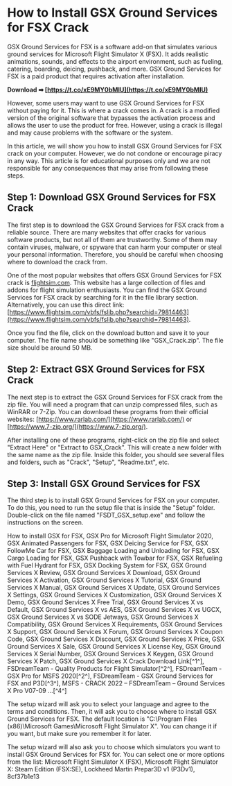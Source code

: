 # How to Install GSX Ground Services for FSX Crack
 
GSX Ground Services for FSX is a software add-on that simulates various ground services for Microsoft Flight Simulator X (FSX). It adds realistic animations, sounds, and effects to the airport environment, such as fueling, catering, boarding, deicing, pushback, and more. GSX Ground Services for FSX is a paid product that requires activation after installation.
 
**Download ➡ [https://t.co/xE9MY0bMIU](https://t.co/xE9MY0bMIU)**


 
However, some users may want to use GSX Ground Services for FSX without paying for it. This is where a crack comes in. A crack is a modified version of the original software that bypasses the activation process and allows the user to use the product for free. However, using a crack is illegal and may cause problems with the software or the system.
 
In this article, we will show you how to install GSX Ground Services for FSX crack on your computer. However, we do not condone or encourage piracy in any way. This article is for educational purposes only and we are not responsible for any consequences that may arise from following these steps.
 
## Step 1: Download GSX Ground Services for FSX Crack
 
The first step is to download the GSX Ground Services for FSX crack from a reliable source. There are many websites that offer cracks for various software products, but not all of them are trustworthy. Some of them may contain viruses, malware, or spyware that can harm your computer or steal your personal information. Therefore, you should be careful when choosing where to download the crack from.
 
One of the most popular websites that offers GSX Ground Services for FSX crack is [flightsim.com](https://www.flightsim.com/). This website has a large collection of files and addons for flight simulation enthusiasts. You can find the GSX Ground Services for FSX crack by searching for it in the file library section. Alternatively, you can use this direct link: [https://www.flightsim.com/vbfs/fslib.php?searchid=79814463](https://www.flightsim.com/vbfs/fslib.php?searchid=79814463).
 
Once you find the file, click on the download button and save it to your computer. The file name should be something like "GSX\_Crack.zip". The file size should be around 50 MB.
 
## Step 2: Extract GSX Ground Services for FSX Crack
 
The next step is to extract the GSX Ground Services for FSX crack from the zip file. You will need a program that can unzip compressed files, such as WinRAR or 7-Zip. You can download these programs from their official websites: [https://www.rarlab.com/](https://www.rarlab.com/) or [https://www.7-zip.org/](https://www.7-zip.org/).
 
After installing one of these programs, right-click on the zip file and select "Extract Here" or "Extract to GSX\_Crack". This will create a new folder with the same name as the zip file. Inside this folder, you should see several files and folders, such as "Crack", "Setup", "Readme.txt", etc.
 
## Step 3: Install GSX Ground Services for FSX
 
The third step is to install GSX Ground Services for FSX on your computer. To do this, you need to run the setup file that is inside the "Setup" folder. Double-click on the file named "FSDT\_GSX\_setup.exe" and follow the instructions on the screen.
 
How to install GSX for FSX,  GSX Pro for Microsoft Flight Simulator 2020,  GSX Animated Passengers for FSX,  GSX Deicing Service for FSX,  GSX FollowMe Car for FSX,  GSX Baggage Loading and Unloading for FSX,  GSX Cargo Loading for FSX,  GSX Pushback with Towbar for FSX,  GSX Refueling with Fuel Hydrant for FSX,  GSX Docking System for FSX,  GSX Ground Services X Review,  GSX Ground Services X Download,  GSX Ground Services X Activation,  GSX Ground Services X Tutorial,  GSX Ground Services X Manual,  GSX Ground Services X Update,  GSX Ground Services X Settings,  GSX Ground Services X Customization,  GSX Ground Services X Demo,  GSX Ground Services X Free Trial,  GSX Ground Services X vs Default,  GSX Ground Services X vs AES,  GSX Ground Services X vs UGCX,  GSX Ground Services X vs SODE Jetways,  GSX Ground Services X Compatibility,  GSX Ground Services X Requirements,  GSX Ground Services X Support,  GSX Ground Services X Forum,  GSX Ground Services X Coupon Code,  GSX Ground Services X Discount,  GSX Ground Services X Price,  GSX Ground Services X Sale,  GSX Ground Services X License Key,  GSX Ground Services X Serial Number,  GSX Ground Services X Keygen,  GSX Ground Services X Patch,  GSX Ground Services X Crack Download Link[^1^],  FSDreamTeam - Quality Products for Flight Simulator[^2^],  FSDreamTeam - GSX Pro for MSFS 2020[^2^],  FSDreamTeam - GSX Ground Services for FSX and P3D[^3^],  MSFS - CRACK 2022 – FSDreamTeam – Ground Services X Pro V07-09 ...[^4^]
 
The setup wizard will ask you to select your language and agree to the terms and conditions. Then, it will ask you to choose where to install GSX Ground Services for FSX. The default location is "C:\Program Files (x86)\Microsoft Games\Microsoft Flight Simulator X". You can change it if you want, but make sure you remember it for later.
 
The setup wizard will also ask you to choose which simulators you want to install GSX Ground Services for FSX for. You can select one or more options from the list: Microsoft Flight Simulator X (FSX), Microsoft Flight Simulator X: Steam Edition (FSX:SE), Lockheed Martin Prepar3D v1 (P3Dv1),
 8cf37b1e13
 
